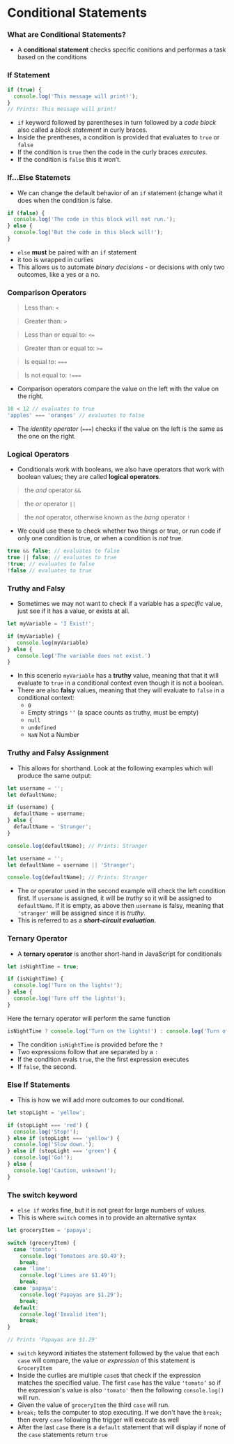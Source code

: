 # Conditional Statements

### What are Conditional Statements?

- A **conditional statement** checks specific conitions and performas a task based on the conditions

### If Statement

```javascript
if (true) {
  console.log('This message will print!'); 
}
// Prints: This message will print!
```

- `if` keyword followed by parentheses in turn followed by a *code block* also called a *block statement* in curly braces.
- Inside the prentheses, a condition is provided that evaluates to `true` or `false`
- If the condition is `true` then the code in the curly braces *executes.*
- If the condition is `false` this it won’t.

### If…Else Statemets

- We can change the default behavior of an `if` statement (change what it does when the condition is false.

```javascript
if (false) {
  console.log('The code in this block will not run.');
} else {
  console.log('But the code in this block will!');
}
```

- `else` **must** be paired with an `if` statement
- it too is wrapped in curlies
- This allows us to automate *binary decisions* - or decisions with only two outcomes, like a yes or a no.

### Comparison Operators

> Less than: `<`

> Greater than: `>`

> Less than or equal to: `<=`

> Greater than or equal to: `>=`

> Is equal to: `===`

> Is not equal to: `!===`

- Comparison operators compare the value on the left with the value on the right.

```javascript
10 < 12 // evaluates to true
'apples' === 'oranges' // evaluates to false
```

- The *identity operator* (`===`) checks if the value on the left is the same as the one on the right.

### Logical Operators

- Conditionals work with booleans, we also have operators that work with boolean values; they are called **logical operators**.

> the *and* operator `&&`

> the *or* operator `||`

> the *not* operator, otherwise known as the *bang* operator `!`

- We could use these to check whether two things or true, or run code if only one condition is true, or when a condition is *not* true.

```javascript
true && false; // evaluates to false
true || false; // evaluates to true
!true; // evaluates to false
!false // evaluates to true
```

### Truthy and Falsy

- Sometimes we may not want to check if a variable has a *specific* value, just see if it has a value, or exists at all.

```javascript
let myVariable = 'I Exist!';

if (myVariable) {
   console.log(myVariable)
} else {
   console.log('The variable does not exist.')
}
```

- In this scenerio `myVariable` has a **truthy** value, meaning that that it will evaluate to `true` in a conditional context even though it is not a boolean.
- There are also **falsy** values, meaning that they will evaluate to `false` in a conditional context:
   - `0`
   - Empty strings `'‘` (a space counts as truthy, must be empty)
   - `null`
   - `undefined`
   - `NaN` Not a Number

### Truthy and Falsy Assignment

- This allows for shorthand. Look at the following examples which will produce the same output:

```javascript
let username = '';
let defaultName;

if (username) {
  defaultName = username;
} else {
  defaultName = 'Stranger';
}

console.log(defaultName); // Prints: Stranger
```

```javascript
let username = '';
let defaultName = username || 'Stranger';

console.log(defaultName); // Prints: Stranger
```

- The *or* operator used in the second example will check the left condition first. If `username` is assigned, it will be *truthy* so it will be assigned to `defaultName`. If it is empty, as above then `username` is falsy, meaning that `'stranger'` will be assigned since it is *truthy*.
- This is referred to as a ***short-circuit evaluation.***

### Ternary Operator

- A **ternary operator** is another short-hand in JavaScript for conditionals

```javascript
let isNightTime = true;

if (isNightTime) {
  console.log('Turn on the lights!');
} else {
  console.log('Turn off the lights!');
}
```

Here the ternary operator will perform the same function

```javascript
isNightTime ? console.log('Turn on the lights!') : console.log('Turn off the lights!');
```

- The condition `isNightTime` is provided before the `?`
- Two expressions follow that are separated by a `:`
- If the condition evals `true`, the the first expression executes
- If `false`, the second.

### Else If Statements

- This is how we will add more outcomes to our conditional.

```javascript
let stopLight = 'yellow';

if (stopLight === 'red') {
  console.log('Stop!');
} else if (stopLight === 'yellow') {
  console.log('Slow down.');
} else if (stopLight === 'green') {
  console.log('Go!');
} else {
  console.log('Caution, unknown!');
}
```

### The switch keyword

- `else if` works fine, but it is not great for large numbers of values.
- This is where `switch` comes in to provide an alternative syntax

```javascript
let groceryItem = 'papaya';

switch (groceryItem) {
  case 'tomato':
    console.log('Tomatoes are $0.49');
    break;
  case 'lime':
    console.log('Limes are $1.49');
    break;
  case 'papaya':
    console.log('Papayas are $1.29');
    break;
  default:
    console.log('Invalid item');
    break;
}

// Prints 'Papayas are $1.29'
```

- `switch` keyword initiates the statement followed by the value that each `case` will compare, the value or *expression* of this statement is `GroceryItem`
- Inside the curlies are multiple `case`s that check if the expression matches the specified value. The first `case` has the value `'tomato’` so if the expression's value is also `'tomato'` then the following `console.log()` will run.
- Given the value of `groceryItem` the third `case` will run.
- `break;` tells the computer to stop executing. If we don't have the `break;` then every `case` following the trigger will execute as well
- After the last `case` there is a `default` statement that will display if none of the `case` statements return `true`


